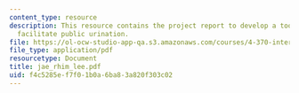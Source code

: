 ```yaml
---
content_type: resource
description: This resource contains the project report to develop a tool that would
  facilitate public urination.
file: https://ol-ocw-studio-app-qa.s3.amazonaws.com/courses/4-370-interrogative-design-workshop-fall-2005/f4c5285ef7f01b0a6ba83a820f303c02_jae_rhim_lee.pdf
file_type: application/pdf
resourcetype: Document
title: jae_rhim_lee.pdf
uid: f4c5285e-f7f0-1b0a-6ba8-3a820f303c02
---
```

